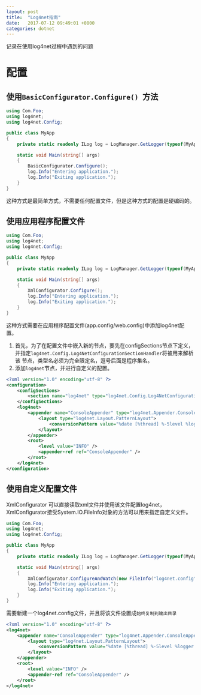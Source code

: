 ```yaml
---
layout: post
title:  "Log4net指南"
date:   2017-07-12 09:49:01 +0800
categories: dotnet
---
```


记录在使用log4net过程中遇到的问题

# 配置
## 使用`BasicConfigurator.Configure() `方法
```c#
using Com.Foo;
using log4net;
using log4net.Config;

public class MyApp 
{
    private static readonly ILog log = LogManager.GetLogger(typeof(MyApp));

    static void Main(string[] args) 
    {
        BasicConfigurator.Configure();
        log.Info("Entering application.");
        log.Info("Exiting application.");
    }
}
```
这种方式是最简单方式，不需要任何配置文件，但是这种方式的配置是硬编码的。
## 使用应用程序配置文件

```c#
using Com.Foo;
using log4net;
using log4net.Config;

public class MyApp 
{
    private static readonly ILog log = LogManager.GetLogger(typeof(MyApp));

    static void Main(string[] args) 
    {
        XmlConfigurator.Configure();
        log.Info("Entering application.");
        log.Info("Exiting application.");
    }
}
```

这种方式需要在应用程序配置文件(app.config/web.config)中添加log4net配置。


1. 首先，为了在配置文件中嵌入新的节点，要先在configSections节点下定义，并指定`log4net.Config.Log4NetConfigurationSectionHandler`将被用来解析该 节点，类型名必须为完全限定名，逗号后面是程序集名。
2. 添加`log4net`节点，并进行自定义的配置。

```xml
<?xml version="1.0" encoding="utf-8" ?>
<configuration>
    <configSections>
        <section name="log4net" type="log4net.Config.Log4NetConfigurationSectionHandler, log4net" />
    </configSections>
    <log4net>
        <appender name="ConsoleAppender" type="log4net.Appender.ConsoleAppender" >
            <layout type="log4net.Layout.PatternLayout">
                <conversionPattern value="%date [%thread] %-5level %logger [%ndc] - %message%newline" />
            </layout>
        </appender>
        <root>
            <level value="INFO" />
            <appender-ref ref="ConsoleAppender" />
        </root>
    </log4net>
</configuration>
```

## 使用自定义配置文件

XmlConfigurator 可以直接读取xml文件并使用该文件配置log4net，XmlConfigurator接受System.IO.FileInfo对象的方法可以用来指定自定义文件。

```c#
using Com.Foo;
using log4net;
using log4net.Config;

public class MyApp 
{
    private static readonly ILog log = LogManager.GetLogger(typeof(MyApp));

    static void Main(string[] args) 
    {
        XmlConfigurator.ConfigureAndWatch(new FileInfo("log4net.config"));
        log.Info("Entering application.");
        log.Info("Exiting application.");
    }
}
```
需要新建一个log4net.config文件，并且将该文件设置成`始终复制到输出目录`

```xml
<?xml version="1.0" encoding="utf-8" ?>
<log4net>
    <appender name="ConsoleAppender" type="log4net.Appender.ConsoleAppender" >
        <layout type="log4net.Layout.PatternLayout">
            <conversionPattern value="%date [%thread] %-5level %logger [%ndc] - %message%newline" />
        </layout>
    </appender>
    <root>
        <level value="INFO" />
        <appender-ref ref="ConsoleAppender" />
    </root>
</log4net>
```
